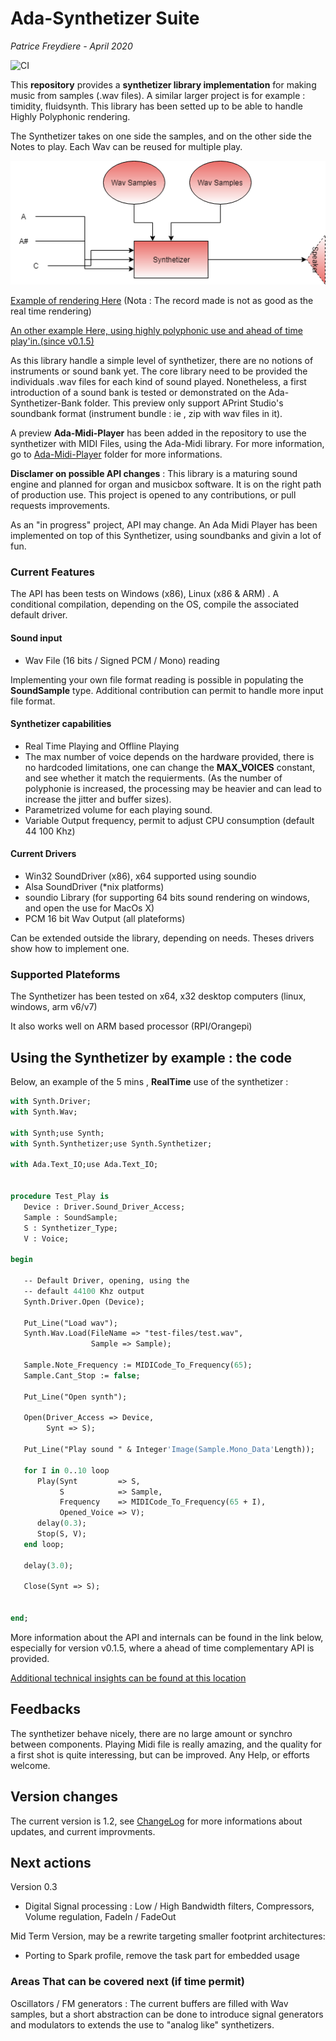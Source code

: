 # Ada-Synthetizer Suite

*Patrice Freydiere - April 2020*

![CI](https://github.com/frett27/Ada-Synthetizer/workflows/CI/badge.svg)

This **repository** provides a **synthetizer library implementation** for making music from samples (.wav files). A similar larger project is for example : timidity, fluidsynth. This library has been setted up to be able to handle Highly Polyphonic rendering. 

The Synthetizer takes on one side the samples, and on the other side the Notes to play. Each Wav can be reused for multiple play. 



![](Ada-Synthetizer/doc/Synthetizer.png)



[Example of rendering Here](http://www.barrel-organ-discovery.org/work/Record_Synth_Test_LowBandWidth_Applied.wav)  (Nota : The record made is not as good as the real time rendering)

[An other example Here, using highly polyphonic use and ahead of time play'in.(since v0.1.5)](http://www.barrel-organ-discovery.org/work/2019-10_dacquin.wav)



As this library handle a simple level of synthetizer, there are no notions of instruments or sound bank yet. The core library need to be provided the individuals .wav files for each kind of sound played. Nonetheless, a first introduction of a sound bank is tested or demonstrated on the Ada-Synthetizer-Bank folder. This preview only support APrint Studio's soundbank format (instrument bundle : ie , zip with wav files in it).



A preview **Ada-Midi-Player** has been added in the repository to use the synthetizer with MIDI Files, using the Ada-Midi library. For more information, go to [Ada-Midi-Player](Ada-Midi-Player) folder for more informations.



**Disclamer on possible API changes** : This library is a maturing sound engine and planned for organ and musicbox software. It is on the right path of production use. This project is opened to any contributions, or pull requests improvements. 

As an "in progress" project, API may change. An Ada Midi Player has been implemented on top of this Synthetizer, using soundbanks and givin a lot of fun.



### Current Features

The API has been tests on Windows (x86), Linux (x86 & ARM) . A conditional compilation, depending on the OS, compile the associated default driver.  

#### Sound input

- Wav File (16 bits / Signed PCM / Mono) reading

Implementing your own file format reading is possible in populating the **SoundSample** type. Additional contribution can permit to handle more input file format.

#### Synthetizer capabilities 

- Real Time Playing and Offline Playing
- The max number of voice depends on the hardware provided, there is no hardcoded limitations, one can change the **MAX_VOICES** constant, and see whether it match the requierments. (As the number of polyphonie is increased, the processing may be heavier and can lead to increase the jitter and buffer sizes).
- Parametrized volume for each playing sound.
- Variable Output frequency, permit to adjust CPU consumption (default 44 100 Khz)

#### Current Drivers

- Win32 SoundDriver (x86), x64 supported using soundio
- Alsa SoundDriver (*nix platforms)
- soundio Library (for supporting 64 bits sound rendering on windows, and open the use for MacOs X)
- PCM 16 bit Wav Output (all plateforms)


Can be extended outside the library, depending on needs. Theses drivers show how to implement one.

### Supported Plateforms

The Synthetizer has been tested on x64, x32 desktop computers (linux, windows, arm v6/v7)

It also works well on ARM based processor (RPI/Orangepi)





## Using the Synthetizer by example : the code

Below, an example of the 5 mins , **RealTime** use of the synthetizer :



```pascal
with Synth.Driver;
with Synth.Wav;

with Synth;use Synth;
with Synth.Synthetizer;use Synth.Synthetizer;

with Ada.Text_IO;use Ada.Text_IO;


procedure Test_Play is
   Device : Driver.Sound_Driver_Access;
   Sample : SoundSample;
   S : Synthetizer_Type;
   V : Voice;

begin

   -- Default Driver, opening, using the
   -- default 44100 Khz output
   Synth.Driver.Open (Device);

   Put_Line("Load wav");
   Synth.Wav.Load(FileName => "test-files/test.wav",
                  Sample => Sample);

   Sample.Note_Frequency := MIDICode_To_Frequency(65);
   Sample.Cant_Stop := false;

   Put_Line("Open synth");

   Open(Driver_Access => Device,
        Synt => S);

   Put_Line("Play sound " & Integer'Image(Sample.Mono_Data'Length));

   for I in 0..10 loop
      Play(Synt         => S,
           S            => Sample,
           Frequency    => MIDICode_To_Frequency(65 + I),
           Opened_Voice => V);
      delay(0.3);
      Stop(S, V);
   end loop;

   delay(3.0);

   Close(Synt => S);


end;

```

More information about the API and internals can be found in the link below, especially for version v0.1.5, where a ahead of time complementary API is provided. 

[Additional technical insights can be found at this location](Ada-Synthetizer/doc/architecture.md)



## Feedbacks

The synthetizer behave nicely, there are no large amount or synchro between components. Playing Midi file is really amazing, and the quality for a first shot is quite interessing, but can be improved. Any Help, or efforts welcome.



## Version changes

The current version is 1.2, see [ChangeLog](CHANGELOG.md) for more informations about updates, and current improvments.



## Next actions

Version 0.3

- Digital Signal processing : Low / High Bandwidth filters, Compressors, Volume regulation, FadeIn / FadeOut

Mid Term Version, may be a rewrite targeting smaller footprint architectures:

- Porting to Spark profile, remove the task part for embedded usage



### Areas That can be covered next (if time permit)

Oscillators / FM generators : The current buffers are filled with Wav samples, but a short abstraction can be done to introduce signal generators and modulators to extends the use to "analog like" synthetizers.
